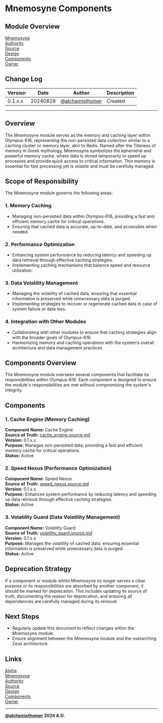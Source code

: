 # Mnemosyne Components

## Module Overview
[Mnemosyne](README.md)  
[Authority](../zeus/zeus.components.md)  
[Source](mnemosyne.source.md)  
[Design](mnemosyne.design.md)  
[Components](mnemosyne.components.md)  
[Owner](https://github.com/alchemisthomer)  

## Change Log

| Version   | Date       | Author                                                   | Description   |
|-----------|------------|----------------------------------------------------------|---------------|
| 0.1.x.x   | 20240828   | [@alchemisthomer](https://github.com/alchemisthomer)     | Created       

---

## Overview

The Mnemosyne module serves as the memory and caching layer within Olympus-616, representing the non-persisted data collection similar to a caching cluster or memory layer, akin to Redis. Named after the Titaness of memory in Greek mythology, Mnemosyne symbolizes the ephemeral and powerful memory cache, where data is stored temporarily to speed up processes and provide quick access to critical information. This memory is essential for fast processing yet is volatile and must be carefully managed.

## Scope of Responsibility

The Mnemosyne module governs the following areas:

### 1. **Memory Caching**
   - Managing non-persisted data within Olympus-616, providing a fast and efficient memory cache for critical operations.
   - Ensuring that cached data is accurate, up-to-date, and accessible when needed.

### 2. **Performance Optimization**
   - Enhancing system performance by reducing latency and speeding up data retrieval through effective caching strategies.
   - Implementing caching mechanisms that balance speed and resource utilization.

### 3. **Data Volatility Management**
   - Managing the volatility of cached data, ensuring that essential information is preserved while unnecessary data is purged.
   - Implementing strategies to recover or regenerate cached data in case of system failure or data loss.

### 4. **Integration with Other Modules**
   - Collaborating with other modules to ensure that caching strategies align with the broader goals of Olympus-616.
   - Harmonizing memory and caching operations with the system’s overall architecture and data management practices.

## Components Overview

The Mnemosyne module oversees several components that facilitate its responsibilities within Olympus-616. Each component is designed to ensure the module's responsibilities are met without compromising the system's integrity.

## Components

### 1. Cache Engine (Memory Caching)
   **Component Name:** Cache Engine  
   **Source of Truth:** [cache_engine.source.md](../mnemosyne/cache_engine.source.md)  
   **Version:** 0.1.x.x  
   **Purpose:** Manages non-persisted data, providing a fast and efficient memory cache for critical operations.  
   **Status:** Active

### 2. Speed Nexus (Performance Optimization)
   **Component Name:** Speed Nexus  
   **Source of Truth:** [speed_nexus.source.md](../mnemosyne/speed_nexus.source.md)  
   **Version:** 0.1.x.x  
   **Purpose:** Enhances system performance by reducing latency and speeding up data retrieval through effective caching strategies.  
   **Status:** Active

### 3. Volatility Guard (Data Volatility Management)
   **Component Name:** Volatility Guard  
   **Source of Truth:** [volatility_guard.source.md](../mnemosyne/volatility_guard.source.md)  
   **Version:** 0.1.x.x  
   **Purpose:** Manages the volatility of cached data, ensuring essential information is preserved while unnecessary data is purged.  
   **Status:** Active

## Deprecation Strategy

If a component or module within Mnemosyne no longer serves a clear purpose or its responsibilities are absorbed by another component, it should be marked for deprecation. This includes updating its source of truth, documenting the reason for deprecation, and ensuring all dependencies are carefully managed during its removal.

## Next Steps

- Regularly update this document to reflect changes within the Mnemosyne module.
- Ensure alignment between the Mnemosyne module and the overarching Zeus architecture.

## Links
[Alpha](../../README.md)  
[Mnemosyne](README.md)  
[Authority](https://github.com/alchemisthomer)  
[Source](mnemosyne.source.md)  
[Design](mnemosyne.design.md)  
[Components](mnemosyne.components.md)  
[Owner](https://github.com/alchemisthomer)
***
**[@alchemisthomer](https://github.com/alchemisthomer)
2024 A.D.**
